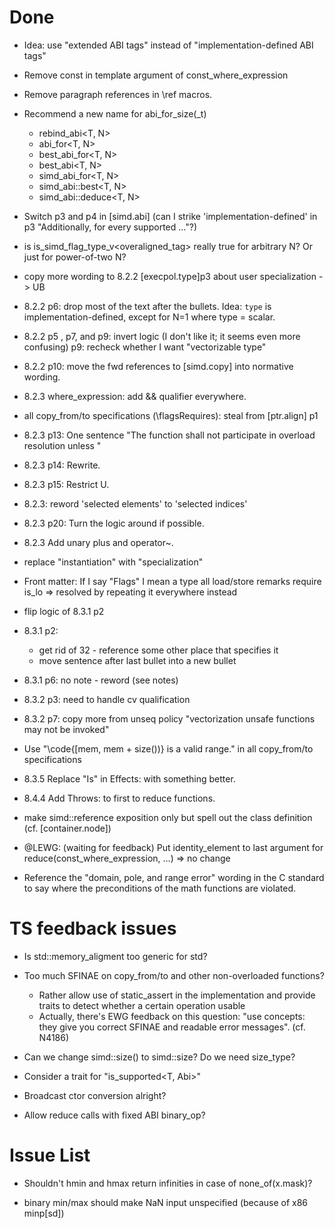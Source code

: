 # Done

- Idea: use "extended ABI tags" instead of "implementation-defined ABI tags"

- Remove const in template argument of const_where_expression

- Remove paragraph references in \ref macros.

- Recommend a new name for abi_for_size(_t)
  * rebind_abi<T, N>
  * abi_for<T, N>
  * best_abi_for<T, N>
  * best_abi<T, N>
  * simd_abi_for<T, N>
  * simd_abi::best<T, N>
  * simd_abi::deduce<T, N>

- Switch p3 and p4 in [simd.abi]
  (can I strike 'implementation-defined' in p3 "Additionally, for every supported ..."?)

- is is_simd_flag_type_v<overaligned_tag<N>> really true for arbitrary N? Or just for power-of-two N?

- copy more wording to 8.2.2 [execpol.type]p3 about user specialization -> UB

- 8.2.2 p6: drop most of the text after the bullets. Idea: `type` is implementation-defined, except for N=1 where type = scalar.

- 8.2.2 p5 , p7, and p9: invert logic (I don't like it; it seems even more confusing)
  p9: recheck whether I want "vectorizable type"

- 8.2.2 p10: move the fwd references to [simd.copy] into normative wording.

- 8.2.3 where_expression: add && qualifier everywhere.

- all copy_from/to specifications (\flagsRequires): steal from [ptr.align] p1

- 8.2.3 p13: One sentence "The function shall not participate in overload resolution unless <bullet points>"

- 8.2.3 p14: Rewrite.

- 8.2.3 p15: Restrict U.

- 8.2.3: reword 'selected elements' to 'selected indices'

- 8.2.3 p20: Turn the logic around if possible.

- 8.2.3 Add unary plus and operator~.

- replace "instantiation" with "specialization"

- Front matter: If I say "Flags" I mean a type  all load/store remarks require is_lo
  => resolved by repeating it everywhere instead

- flip logic of 8.3.1 p2

- 8.3.1 p2:
  - get rid of 32 - reference some other place that specifies it
  - move sentence after last bullet into a new bullet

- 8.3.1 p6: no note - reword (see notes)

- 8.3.2 p3: need to handle cv qualification

- 8.3.2 p7: copy more from unseq policy "vectorization unsafe functions may not be invoked"

- Use "\code{[mem, mem + size())} is a valid range." in all copy_from/to specifications

- 8.3.5 Replace "Is" in Effects: with something better.

- 8.4.4 Add Throws: to first to reduce functions.

- make simd::reference exposition only but spell out the class definition (cf. [container.node])

- @LEWG: (waiting for feedback) Put identity_element to last argument for reduce(const_where_expression, ...)
  => no change

- Reference the "domain, pole, and range error" wording in the C standard to say where the preconditions of the math functions are violated.

# TS feedback issues

* Is std::memory_aligment too generic for std?

* Too much SFINAE on copy_from/to and other non-overloaded functions?
  - Rather allow use of static_assert in the implementation and provide traits to detect whether a certain operation usable
  - Actually, there's EWG feedback on this question:
    "use concepts: they give you correct SFINAE and readable error messages". (cf. N4186)

* Can we change simd::size() to simd::size? Do we need size_type?

* Consider a trait for "is_supported<T, Abi>"

* Broadcast ctor conversion alright?

* Allow reduce calls with fixed ABI binary_op?

# Issue List

* Shouldn't hmin and hmax return infinities in case of none_of(x.mask)?

* binary min/max should make NaN input unspecified (because of x86 minp[sd])
